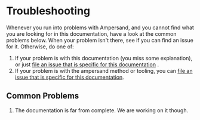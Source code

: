 # Troubleshooting
Whenever you run into problems with Ampersand, and you cannot find what you are looking for in this documentation, have a look at the common problems below. When your problem isn't there, see if you can find an issue for it. Otherwise, do one of:

  1. If your problem is with this documentation (you miss some explanation), or just [file an issue that is specific for this documentation](http://github.com/AmpersandTarski/documentation/issues) .
  2. If your problem is with the ampersand method or tooling, you can [file an issue that is specific for this documentation](http://github.com/AmpersandTarski/ampersand/issues).

## Common Problems
<!---
This is ment to become a list that helps users with frequent asked questions
-->
 1. The documentation is far from complete. We are working on it though.

